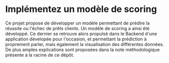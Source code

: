 # Implémentez un modèle de scoring

Ce projet propose de développer un modèle permettant de prédire la réussite ou l'échec de prêts clients. Un modèle de scoring a ainsi été développé. Ce dernier se retrouve alors propulsé dans le Backend d'une application dévelopée pour l'occasion, et permettant la prédiction à proprement parler, mais également la visualisation des différentes données. De plus amples explications sont proposées dans la note méthodologique présente à la racine de ce dépôt.
